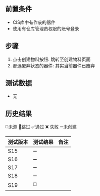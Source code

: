 
## 前置条件

- CIS库中有作废的器件
- 使用有仓库管理员权限的账号登录

## 步骤

1. 点击创建物料按钮: 跳转至创建物料页面
2. 都选废弃状态的器件: 其实当前器件已废弃

## 测试数据

- 无

## 历史结果
 ◻️未测    🚫跳过     ✅通过    ❌ 失败    ➖未创建
 
| 测试版本 | 测试结果 | 备注 |
| ---- | ---- | ---- |
| S15 | ➖ |  |
| S16 | ➖ |  |
| S17 | ➖ |  |
| S18 | ➖ |  |
| S19 | ◻️ |  |
